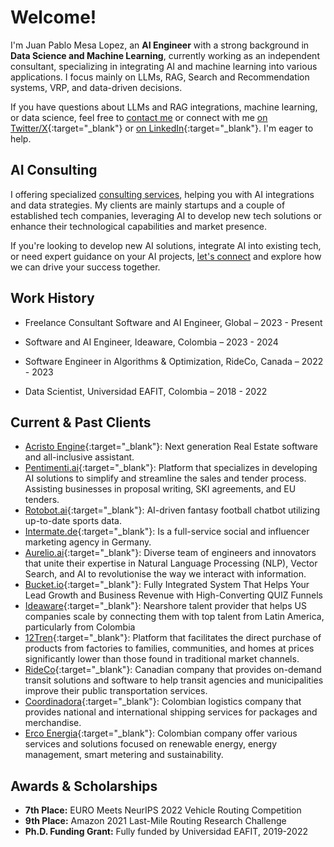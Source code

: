 # Welcome!

I'm Juan Pablo Mesa Lopez, an **AI Engineer** with a strong background in **Data Science and Machine Learning**, currently working as an independent consultant, specializing in integrating AI and machine learning into various applications. I focus mainly on LLMs, RAG, Search and Recommendation systems, VRP, and data-driven decisions. 

If you have questions about LLMs and RAG integrations, machine learning, or data science, feel free to [contact me](mailto:mesax1@gmail.com) or connect with me [on Twitter/X](https://twitter.com/juanpml_){:target="_blank"} or [on LinkedIn](http://www.linkedin.com/in/juan-pablo-mesa-lopez-1633b8148){:target="_blank"}. I'm eager to help.


## AI Consulting

I offering specialized [consulting services](./services.md), helping you with AI integrations and data strategies. My clients are mainly startups and a couple of established tech companies, leveraging AI to develop new tech solutions or enhance their technological capabilities and market presence.

If you're looking to develop new AI solutions, integrate AI into existing tech, or need expert guidance on your AI projects, [let's connect](mailto:mesax1@gmail.com) and explore how we can drive your success together.

## Work History

- Freelance Consultant Software and AI Engineer, Global – 2023 - Present

<!-- - AI lead at Rotobot.ai and developer at Aurelio.ai. -->

- Software and AI Engineer, Ideaware, Colombia – 2023 - 2024

<!-- - Integrated LLMs into marketing software, enhanced document-based Q&A systems.-->

- Software Engineer in Algorithms & Optimization, RideCo, Canada – 2022 - 2023

<!-- - Advanced routing algorithms for dynamic vehicle operations. -->

- Data Scientist, Universidad EAFIT, Colombia – 2018 - 2022

<!-- - Developed AI-driven logistics solutions for last-mile delivery and warehouse operations. -->


## Current & Past Clients
- [Acristo Engine](https://acristoengine.com/){:target="_blank"}: Next generation Real Estate software and all-inclusive assistant.
- [Pentimenti.ai](https://www.pentimenti.ai/){:target="_blank"}: Platform that specializes in developing AI solutions to simplify and streamline the sales and tender process. Assisting businesses in proposal writing, SKI agreements, and EU tenders.
- [Rotobot.ai](https://rotobot.ai/){:target="_blank"}: AI-driven fantasy football chatbot utilizing up-to-date sports data.
- [Intermate.de](https://www.intermate.de/){:target="_blank"}: Is a full-service social and influencer marketing agency in Germany. <!--Developed search and recommendation engines for content and content creators, enhancing user engagement.-->
- [Aurelio.ai](https://www.aurelio.ai/){:target="_blank"}: Diverse team of engineers and innovators that unite their expertise in Natural Language Processing (NLP), Vector Search, and AI to revolutionise the way we interact with information.
- [Bucket.io](https://bucket.io/3/){:target="_blank"}: Fully Integrated System That Helps Your Lead Growth and Business Revenue with High-Converting QUIZ Funnels
- [Ideaware](https://ideaware.co/){:target="_blank"}: Nearshore talent provider that helps US companies scale by connecting them with top talent from Latin America, particularly from Colombia
- [12Tren](https://12tren.com/){:target="_blank"}: Platform that facilitates the direct purchase of products from factories to families, communities, and homes at prices significantly lower than those found in traditional market channels.
- [RideCo](https://www.rideco.com/){:target="_blank"}: Canadian company that provides on-demand transit solutions and software to help transit agencies and municipalities improve their public transportation services.
- [Coordinadora](https://coordinadora.com/){:target="_blank"}: Colombian logistics company that provides national and international shipping services for packages and merchandise.
- [Erco Energia](https://erco.energy/co){:target="_blank"}: Colombian company offer various services and solutions focused on renewable energy, energy management, smart metering and sustainability.

## Awards & Scholarships

- **7th Place:** EURO Meets NeurIPS 2022 Vehicle Routing Competition
- **9th Place:** Amazon 2021 Last-Mile Routing Research Challenge
- **Ph.D. Funding Grant:** Fully funded by Universidad EAFIT, 2019-2022